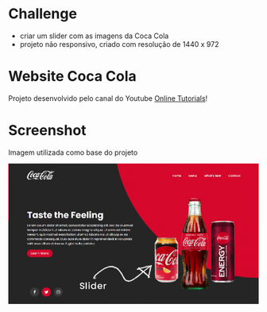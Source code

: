 # Challenge

- criar um slider com as imagens da Coca Cola
- projeto não responsivo, criado com resolução de 1440 x 972

# Website Coca Cola

Projeto desenvolvido pelo canal do Youtube <a href="https://www.youtube.com/@OnlineTutorialsYT" target="_blank">Online Tutorials</a>!

# Screenshot

Imagem utilizada como base do projeto

![screenshot](/img/Screenshot.png)
